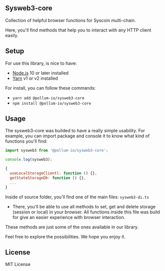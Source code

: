 ## Sysweb3-core

Collection of helpful browser functions for Syscoin multi-chain.

Here, you'll find methods that help you to interact with any HTTP client easily.

## Setup

For use this library, is nice to have:

- [Node.js](https://nodejs.org) 10 or later installed
- [Yarn](https://yarnpkg.com) v1 or v2 installed

For install, you can follow these commands:

- `yarn add @pollum-io/sysweb3-core`
- `npm install @pollum-io/sysweb3-core`

## Usage

The sysweb3-core was builded to have a really simple usability. For example, you can import package and console it to know what kind of functions you'll find:

```js
import sysweb3 from '@pollum-io/sysweb3-core';

console.log(sysweb3);

{
  useLocalStorageClientl: function () {},
  getStateStorageDb: function () {},
  ...
}
```

Inside of source folder, you'll find one of the main files: `sysweb3-di.ts`

- There, you'll be able to use all methods to set, get and delete storage (session or local) in your browser. All functions inside this file was build for give an easier experience with browser interaction.

These methods are just some of the ones available in our library.

Feel free to explore the possibilities. We hope you enjoy it.

## License

MIT License
